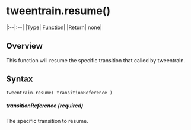 # tweentrain.resume()

|:--|:--|
|Type|    [Function](https://docs.coronalabs.com/api/type/Function.html)|
|Return| none|

## Overview
This function will resume the specific transition that called by tweentrain.

## Syntax

    tweentrain.resume( transitionReference )

##### transitionReference (required)
The specific transition to resume.
